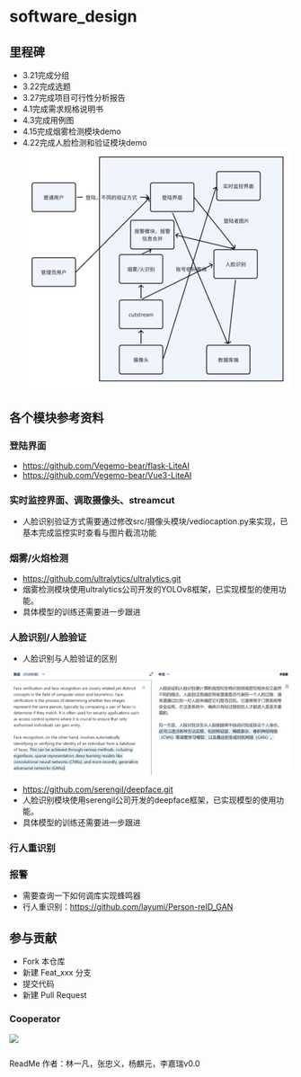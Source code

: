 # software_design

## 里程碑
- 3.21完成分组
- 3.22完成选题
- 3.27完成项目可行性分析报告
- 4.1完成需求规格说明书
- 4.3完成用例图
- 4.15完成烟雾检测模块demo
- 4.22完成人脸检测和验证模块demo
![alt text](whiteboard_exported_image.png)
## 各个模块参考资料
### 登陆界面
- https://github.com/Vegemo-bear/flask-LiteAI
- https://github.com/Vegemo-bear/Vue3-LiteAI
### 实时监控界面、调取摄像头、streamcut
- 人脸识别验证方式需要通过修改src/摄像头模块/vediocaption.py来实现，已基本完成监控实时查看与图片截流功能
### 烟雾/火焰检测
- https://github.com/ultralytics/ultralytics.git
- 烟雾检测模块使用ultralytics公司开发的YOLOv8框架，已实现模型的使用功能。
- 具体模型的训练还需要进一步跟进
### 人脸识别/人脸验证
- 人脸识别与人脸验证的区别

![人脸识别与人脸验证的区别](pictures/人脸识别与人脸验证.png)
- https://github.com/serengil/deepface.git
- 人脸识别模块使用serengil公司开发的deepface框架，已实现模型的使用功能。
- 具体模型的训练还需要进一步跟进
### 行人重识别
### 报警
- 需要查询一下如何调库实现蜂鸣器
- 行人重识别：https://github.com/layumi/Person-reID_GAN
## 参与贡献
- Fork 本仓库
- 新建 Feat_xxx 分支
- 提交代码
- 新建 Pull Request
### Cooperator
<a href="https://github.com/Justjustifyjudge/software_design/graphs/contributors">
  <img src="https://contrib.rocks/image?repo=Justjustifyjudge/software_design" />
</a>

###
ReadMe 作者：林一凡，张忠义，杨麒元，李嘉瑞v0.0
